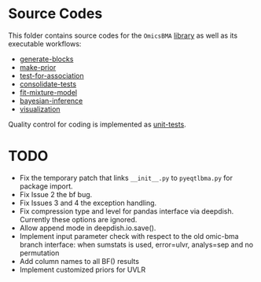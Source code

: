 # Source Codes
This folder contains source codes for the `OmicsBMA` [library](internal) as well as its executable workflows:

*  [generate-blocks](generate-blocks)
*  [make-prior](make-prior)
*  [test-for-association](test-for-association)
*  [consolidate-tests](consolidate-tests)
*  [fit-mixture-model](fit-mixture-model)
*  [bayesian-inference](bayesian-inference)
*  [visualization](visualization)

Quality control for coding is implemented as [unit-tests](unit-tests).

# TODO
*  Fix the temporary patch that links `__init__.py` to `pyeqtlbma.py` for package import.
*  Fix Issue 2 the bf bug.
*  Fix Issues 3 and 4 the exception handling.
*  Fix compression type and level for pandas interface via deepdish. Currently these options are ignored.
*  Allow append mode in deepdish.io.save().
*  Implement input parameter check with respect to the old omic-bma branch interface: when sumstats is used, error=ulvr, analys=sep and no permutation
*  Add column names to all BF() results
*  Implement customized priors for UVLR
